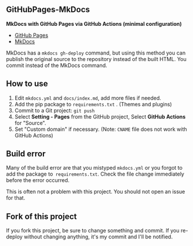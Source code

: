 <!-- 2024/10/03 MkDocs 1.6.1 -->

## GitHubPages-MkDocs

**MkDocs with GitHub Pages via GitHub Actions (minimal configuration)**

- [GitHub Pages](https://pages.github.com/)
- [MkDocs](https://www.mkdocs.org/)

MkDocs has a `mkdocs gh-deploy` command, but using this method you can publish the original source to the repository instead of the built HTML. You commit instead of the MkDocs command.

## How to use

1. Edit `mkdocs.yml` and `docs/index.md`, add more files if needed.
2. Add the pip package to `requirements.txt` . (Themes and plugins)
3. Commit to a Git project: `git push`
4. Select **Setting - Pages** from the GitHub project, Select **GitHub Actions** for "Source".
5. Set "Custom domain" if necessary. (Note: `CNAME` file does not work with GitHub Actions)

## Build error

Many of the build error are that you mistyped `mkdocs.yml`
or you forgot to add the package to` requirements.txt`.
Check the file change immediately before the error occurred.

This is often not a problem with this project.
You should not open an issue for that.

## Fork of this project

If you fork this project, be sure to change something and commit.
If you re-deploy without changing anything, it's my commit and I'll be notified.
